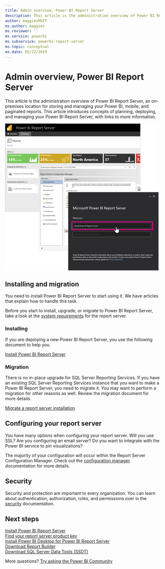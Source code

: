 ```yaml
---
title: Admin overview, Power BI Report Server
description: This article is the administration overview of Power BI Report Server, an on-premises location for storing and managing your Power BI, mobile, and paginated reports.
author: maggiesMSFT
ms.author: maggies
ms.reviewer: ''
ms.service: powerbi
ms.subservice: powerbi-report-server
ms.topic: conceptual
ms.date: 05/22/2019
---
```

# Admin overview, Power BI Report Server
This article is the administration overview of Power BI Report Server, an on-premises location for storing and managing your Power BI, mobile, and paginated reports. This article introduces concepts of planning, deploying, and managing your Power BI Report Server, with links to more information.

![Screenshot of Power B I Report Server showing sign in options.](media/admin-handbook-overview/admin-handbook.png)
 
## Installing and migration
You need to install Power BI Report Server to start using it. We have articles that explain how to handle this task.

Before you start to install, upgrade, or migrate to Power BI Report Server, take a look at the [system requirements](system-requirements.md) for the report server.

### Installing
If you are deploying a new Power BI Report Server, you use the following document to help you. 

[Install Power BI Report Server](install-report-server.md)

### Migration
There is no in-place upgrade for SQL Server Reporting Services. If you have an existing SQL Server Reporting Services instance that you want to make a Power BI Report Server, you need to migrate it. You may want to perform a migration for other reasons as well. Review the migration document for more details.

[Migrate a report server installation](migrate-report-server.md)

## Configuring your report server
You have many options when configuring your report server. Will you use SSL? Are you configuring an email server? Do you want to integrate with the Power BI service to pin visualizations?

The majority of your configuration will occur within the Report Server Configuration Manager. Check out the [configuration manager](/sql/reporting-services/install-windows/reporting-services-configuration-manager-native-mode) documentation for more details.

## Security
Security and protection are important to every organization. You can learn about authentication, authorization, roles, and permissions over in the [security](/sql/reporting-services/security/reporting-services-security-and-protection) documentation.

## Next steps
[Install Power BI Report Server](install-report-server.md)  
[Find your report server product key](find-product-key.md)  
[Install Power BI Desktop for Power BI Report Server](install-powerbi-desktop.md)  
[Download Report Builder](https://www.microsoft.com/download/details.aspx?id=53613)  
[Download SQL Server Data Tools (SSDT)](/sql/ssdt/download-sql-server-data-tools-ssdt)

More questions? [Try asking the Power BI Community](https://community.powerbi.com/)